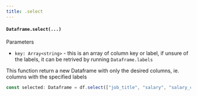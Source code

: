 ```yaml
---
title: .select
---
```


#### `Dataframe.select(...)`
Parameters

- `key: Array<string>` - this is an array of column key or label, if unsure of the labels, it can be retrived by running `Dataframe.labels`

This function return a new Dataframe with only the desired columns, ie. columns with the specified labels

```typescript
const selected: Dataframe = df.select(["job_title", "salary", "salary_currency", "salary_in_usd"]);
```